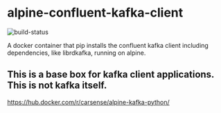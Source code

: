 # alpine-confluent-kafka-client

![build-status](https://travis-ci.org/heartysoft/alpine-confluent-kafka-client.svg?branch=master)

A docker container that pip installs the confluent kafka client including dependencies, like librdkafka, running on alpine.

## This is a base box for kafka client applications. This is not kafka itself.

https://hub.docker.com/r/carsense/alpine-kafka-python/
